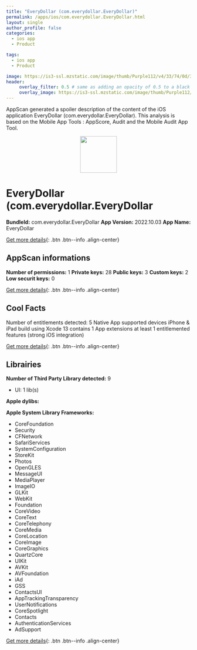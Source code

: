 ```yaml
---
title: "EveryDollar (com.everydollar.EveryDollar)"
permalink: /apps/ios/com.everydollar.EveryDollar.html
layout: single
author_profile: false
categories: 
  - ios app 
  - Product 

tags: 
  - ios app 
  - Product 

image: https://is3-ssl.mzstatic.com/image/thumb/Purple112/v4/33/74/0d/33740d77-0630-fd1a-5e68-2a1b39d6029f/app_icon-1x_U007emarketing-0-7-0-85-220.png/512x512bb.jpg
header: 
     overlay_filter: 0.5 # same as adding an opacity of 0.5 to a black background
     overlay_image: https://is3-ssl.mzstatic.com/image/thumb/Purple112/v4/33/74/0d/33740d77-0630-fd1a-5e68-2a1b39d6029f/app_icon-1x_U007emarketing-0-7-0-85-220.png/512x512bb.jpg
---
```

AppScan generated a spoiler description of the content of the iOS application EveryDollar (com.everydollar.EveryDollar). This analysis is based on the Mobile App Tools : AppScore, Audit and the Mobile Audit App Tool.

  
  
<div style="text-align: center;"><img src="https://is3-ssl.mzstatic.com/image/thumb/Purple112/v4/33/74/0d/33740d77-0630-fd1a-5e68-2a1b39d6029f/app_icon-1x_U007emarketing-0-7-0-85-220.png/512x512bb.jpg" width="100" height="100"></div>  
  
# EveryDollar (com.everydollar.EveryDollar

**BundleId:** com.everydollar.EveryDollar
**App Version:** 2022.10.03
**App Name:** EveryDollar


[Get more details](/pricing.html){: .btn .btn--info .align-center}  
  
## AppScan informations 

**Number of permissions:** 1
**Private keys:** 28
**Public keys:** 3
**Custom keys:** 2
**Low securit keys:** 0
  
[Get more details](/pricing.html){: .btn .btn--info .align-center}

## Cool Facts

Number of entitlements detected: 5
Native App
supported devices iPhone & iPad
build using Xcode 13
contains 1 App extensions
at least 1 entitlemented features (strong iOS integration)
  
[Get more details](/pricing.html){: .btn .btn--info .align-center}

## Librairies 
**Number of Third Party Library detected:** 9
- UI: 1 lib(s)

**Apple dylibs:**


**Apple System Library Frameworks:**
- CoreFoundation
- Security
- CFNetwork
- SafariServices
- SystemConfiguration
- StoreKit
- Photos
- OpenGLES
- MessageUI
- MediaPlayer
- ImageIO
- GLKit
- WebKit
- Foundation
- CoreVideo
- CoreText
- CoreTelephony
- CoreMedia
- CoreLocation
- CoreImage
- CoreGraphics
- QuartzCore
- UIKit
- AVKit
- AVFoundation
- iAd
- GSS
- ContactsUI
- AppTrackingTransparency
- UserNotifications
- CoreSpotlight
- Contacts
- AuthenticationServices
- AdSupport


  
[Get more details](/pricing.html){: .btn .btn--info .align-center}

